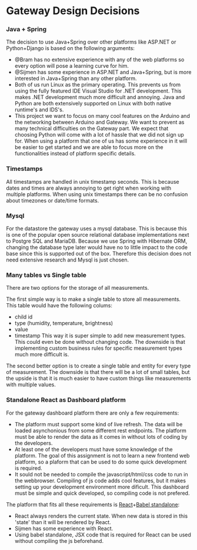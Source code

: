 # Gateway Design Decisions

### Java + Spring
The decision to use Java+Spring over other platforms like ASP.NET or Python+Django is based on the following arguments:
* @Bram has no extensive experience with any of the web platforms so every option will pose a learning curve for him.
* @Sijmen has some experience in ASP.NET and Java+Spring, but is more interested in Java+Spring than any other platform.
* Both of us run Linux as the primary operating. This prevents us from using the fully featured IDE Visual Studio for .NET development. This makes .NET development much more difficult and annoying. Java and Python are both extensively supported on Linux with both native runtime's and IDS's.
* This project we want to focus on many cool features on the Arduino and the networking between Arduino and Gateway. We want to prevent as many technical difficulties on the Gateway part. We expect that choosing Python will come with a lot of hassle that we did not sign up for. When using a platform that one of us has some experience in it will be easier to get started and we are able to focus more on the functionalities instead of platform specific details. 

### Timestamps
All timestamps are handled in unix timestamp seconds. This is because dates and times are always annoying to get right when working with multiple platforms. When using unix timestamps there can be no confusion about timezones or date/time formats. 

### Mysql
For the datastore the gateway uses a mysql database. This is because this is one of the popular open source relational database implementations next to Postgre SQL and MariaDB. Because we use Spring with Hibernate ORM, changing the database type later would have no to little impact to the code base since this is supported out of the box. Therefore this decision does not need extensive research and Mysql is just chosen.

### Many tables vs Single table
There are two options for the storage of all measurements.

The first simple way is to make a single table to store all measurements. This table would have the following colums:
 * child id
 * type  (humidity, temperature, brightness)
 * value
 * timestamp
This way it is super simple to add new measurement types. This could even be done without changing code. The downside is that implementing custom business rules for specific measurement types much more difficult is.
 
The second better option is to create a single table and entity for every type of measurement. The downside is that there will be a lot of small tables, but the upside is that it is much easier to have custom things like measurements with multiple values.

### Standalone React as Dashboard platform
For the gateway dashboard platform there are only a few requirements:
* The platform must support some kind of live refresh. The data will be loaded asynchonious from some different rest endpoints. The platform must be able to render the data as it comes in without lots of coding by the developers.
* At least one of the developers must have some knowledge of the platform. The goal of this assignment is not to learn a new frontend web platform, so a plaform that can be used to do some quick development is required.
* It sould not be needed to compile the javascript/html/css code to run in the webbrowser. Compiling of js code adds cool features, but it makes setting up your development environment more dificult. This dashboard must be simple and quick developed, so compiling code is not prefered.

The platform that fits all these requirements is [React](https://reactjs.org/)+[Babel standalone](https://github.com/babel/babel-standalone):
* React always renders the current state. When new data is stored in this 'state' than it will be rendered by React.
* Sijmen has some experience with React.
* Using babel standalone, JSX code that is required for React can be used without compiling the js beforehand.